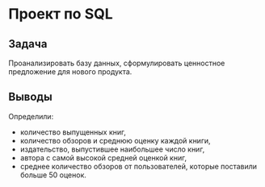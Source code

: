 # Проект по SQL
## Задача 
Проанализировать базу данных, сформулировать ценностное предложение для нового продукта.
## Выводы
Определили:

- количество выпущенных книг, 
- количество обзоров и среднюю оценку каждой книги, 
- издательство, выпустившее наибольшее число книг,
- автора с самой высокой средней оценкой книг,
- среднее количество обзоров от пользователей, которые поставили больше 50 оценок.